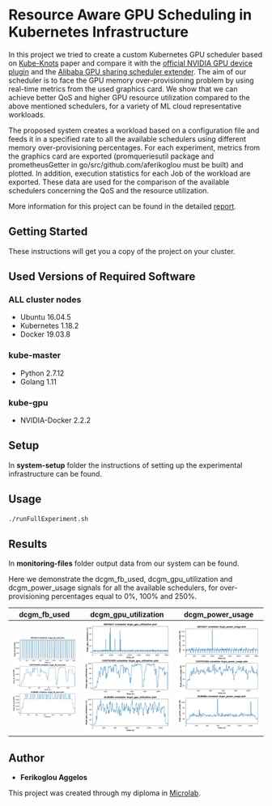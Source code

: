 # Resource Aware GPU Scheduling in Kubernetes Infrastructure

In this project we tried to create a custom Kubernetes GPU scheduler based on [Kube-Knots](docs/papers/Kube-Knots.pdf) paper and compare it with the [official NVIDIA GPU device plugin](https://kubernetes.io/docs/tasks/manage-gpus/scheduling-gpus/) and the [Alibaba GPU sharing scheduler extender](https://www.alibabacloud.com/blog/gpu-sharing-scheduler-extender-now-supports-fine-grained-kubernetes-clusters_594926). The aim of our scheduler is to face the GPU memory over-provisioning problem by using real-time metrics from the used graphics card. We show that we can achieve better QoS and higher GPU resource utilization compared to the above mentioned schedulers, for a variety of ML cloud representative workloads.

The proposed system creates a workload based on a configuration file and feeds it in a specified rate to all the available schedulers using different memory over-provisioning percentages. For each experiment, metrics from the graphics card are exported (promqueriesutil package and prometheusGetter in go/src/github.com/aferikoglou must be built) and plotted. In addition, execution statistics for each Job of the workload are exported. These data are used for the comparison of the available schedulers concerning the QoS and the resource utilization.

More information for this project can be found in the detailed [report](docs/report/thesis_ferikoglou.pdf).

## Getting Started

These instructions will get you a copy of the project on your cluster.

## Used Versions of Required Software

### ALL cluster nodes

* Ubuntu 16.04.5
* Kubernetes 1.18.2
* Docker 19.03.8

### kube-master

* Python 2.7.12
* Golang 1.11

### kube-gpu

* NVIDIA-Docker 2.2.2

## Setup

In __system-setup__ folder the instructions of setting up the experimental infrastructure can be found.

## Usage

```bash
./runFullExperiment.sh
```

## Results

In __monitoring-files__ folder output data from our system can be found.

Here we demonstrate the dcgm\_fb\_used, dcgm\_gpu\_utilization and dcgm\_power\_usage signals for all the available schedulers, for over-provisioning percentages equal to 0%, 100% and 250%.

dcgm\_fb\_used           |  dcgm\_gpu\_utilization  |   dcgm\_power\_usage
:-------------------------:|:-------------------------:|:-------------------------:
![](monitoring-files/EXPERIMENT_1598969161_MIN_20_MAX_40_OVERPROV_0/OVERALL/dcgm_fb_used/EXPERIMENT_1598969161_MIN_20_MAX_40_OVERPROV_0-SEP-dcgm_fb_used.png)  |  ![](monitoring-files/EXPERIMENT_1598969161_MIN_20_MAX_40_OVERPROV_0/OVERALL/dcgm_gpu_utilization/EXPERIMENT_1598969161_MIN_20_MAX_40_OVERPROV_0-SEP-dcgm_gpu_utilization.png) | ![](monitoring-files/EXPERIMENT_1598969161_MIN_20_MAX_40_OVERPROV_0/OVERALL/dcgm_power_usage/EXPERIMENT_1598969161_MIN_20_MAX_40_OVERPROV_0-SEP-dcgm_power_usage.png)

## Author

* **Ferikoglou Aggelos**

This project was created through my diploma in [Microlab](https://microlab.ntua.gr/).

